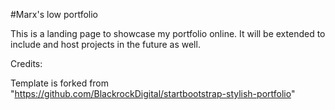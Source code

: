 #Marx's low portfolio

This is a landing page to showcase my portfolio online. It will be extended to include and host projects in the future as well. 


Credits:

Template is forked from "https://github.com/BlackrockDigital/startbootstrap-stylish-portfolio"